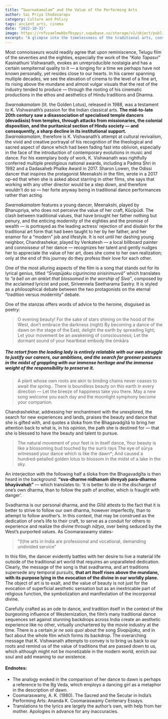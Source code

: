 ```yaml
---
title: “Swarnakamalam” and the Value of the Performing Arts
author: Sai Priya Chodavarapu
category: Culture and Policy
tags: ancient arts, cinema
date: "2022-10-31"
image: https://rnfvzaelmwbbvfbsppir.supabase.co/storage/v1/object/public/brhatwebsite/05dhiti/51.webp
excerpt: "A glimpse into the timelessness of the traditional arts, conveyed through superior cinema: Swarnakamalam; and the discussion of modernity threatening the value of traditional systems in its lyrical expositions."
---
```


Most connoisseurs would readily agree that upon reminiscence, Telugu film of the seventies and the eighties, especially the work of the *“Kala Tapasvi”* Kasinathuni Vishwanath, evokes an unreproducible nostalgia and has a certain sempiternal quality to it — a longing for a time we perhaps have not known personally, yet resides close to our hearts. In his career spanning multiple decades, we see the elevation of cinema to the level of a fine art, its rising above the mundane and almost vulgar visuals that the rest of the industry tended to produce — through the rooting of his cinematic productions in the ethos and aesthetics of Hindu traditions and Dharma.

*Swarnakamalam* (lit. the Golden Lotus), released in 1988, was a testament to K. Vishwanath’s passion for the Indian classical arts. **The mid-to-late 20th century saw a disassociation of specialised temple dancers (devadāsis) from temples, through attacks from missionaries, the colonial disposition, and the puritanical section of Hindu society — and consequently, a sharp decline in its institutional support.** *Swarnakamalam*, therefore is K. Vishwanath’s attempt at cultural revivalism, the vivid and creative portrayal of his recognition of the theological and sacred aspect of dance which had been fading fast into oblivion, especially in the face of the introduction of contemporary evolutions in music and dance. For his exemplary body of work, K. Vishwanath was rightfully conferred multiple prestigious national awards, including a Padma Shri in 1992 and a Dadasaheb Phalke Award in 2017. Sharon Lowen, the Odissi dancer that inspires the protagonist Meenakshi in the film, wrote in a 2017 op-ed that when she is asked about starring in other films, she says that working with any other director would be a step down, and therefore wouldn’t do so — her forte anyway being in traditional dance performances rather than acting.

*Swarnakamalam* features a young dancer, Meenakshi, played by Bhanupriya, who does not perceive the value of her craft, Kūcipūdi. The clash between traditional values, that have brought her father nothing but penury, and the enticing modernity of the eighties and the promise of wealth — is portrayed as the leading actress’ rejection of and disdain for the traditional art form that had been taught to her by her father, and her enamor for a “modern” job and lifestyle. It is not until her dashing young neighbor, Chandrashekar, played by Venkatesh — a local billboard painter and connoisseur of her dance — recognizes her talent and gently nudges her to appreciate the value of her art, does she come to her own realization; only at the end of this journey do they profess their love for each other.

One of the most alluring aspects of the film is a song that stands out for its lyrical genius, titled *“Śivapūjaku cigurincina sirisirimuvvā”* which translates to *“a bell on an anklet that blossomed in the worship of Śiva”*, composed by the acclaimed lyricist and poet, Sirivennela Seetharama Sastry. It is styled as a philosophical debate between the two protagonists on the eternal “tradition versus modernity” debate.

One of the stanzas offers words of advice to the heroine, disguised as poetry:

> O evening beauty! For the sake of stars shining on the hood of the West, don’t embrace the darkness (night)
> By becoming a dance of the dawn on the stage of the East, delight the earth by spreading light;
> Let your movement be an awakening of consciousness;
> Let the dormant sound of your heartbeat embody the ōmkāra

##### The retort from the leading lady is entirely relatable with our own struggle to justify our careers, our ambitions, and the search for greener pastures in the midst of grappling with our immense heritage and the immense weight of the responsibility to preserve it.

> A plant whose own roots are akin to binding chains never ceases to await the spring..
> There is boundless beauty on this earth in every direction —
> Let the breeze of happiness take you there.
> May a new song welcome you each day
> and the moonlight symphony become your companion.

Chandrashekhar, addressing her enchantment with the unexplored, the search for new experiences and lands, praises the beauty and dance that she is gifted with, and quotes a śloka from the Bhagavadgītā to bring her attention back to what is, in his opinion, the path she is destined for — that she is blessed to have the beauty and talent to pursue.

> The natural movement of your feet is in itself dance,
> Your beauty is like a blossoming bud touched by the sun’s rays
> The eye of sūrya witnessed your dance which is like the dawn*;
> And caused a hundred-petalled golden lotus to blossom in the midst of a lake in the sky.

An interjection with the following half a śloka from the Bhagavadgīta is then heard in the background: **“sva-dharme nidhanaṁ śhreyaḥ para-dharmo bhayāvahaḥ”** — which translates to: ‘it is better to die in the discharge of one’s own dharma, than to follow the path of another, which is fraught with danger’.

Svadharma is our personal dharma, and the *Gītā* attests to the fact that it is better to strive to follow our own dharma, however imperfectly, than to attempt to follow another’s. In this context, that may be construed as the dedication of one’s life to their craft, to serve as a conduit for others to experience and realize the divine through *nāṭya*, over being seduced by the West’s purported values. As Coomaraswamy states-

> “(t)he arts in India are professional and vocational, demanding undivided service”

In this film, the dancer evidently battles with her desire to live a material life outside of the traditional art world that requires an unparalleled dedication. Clearly, the message of the song is that svadharma, and art traditions supersede any temporal pursuits, **that art itself rises above the mundane, with its purpose lying in the evocation of the divine in our worldly plane.** The object of art is to exalt, and the value of beauty is not just for the evocation of superficial aesthetic sensation but as an inextricable part of religious function, the symbolization and manifestation of the incorporeal divine.

Carefully crafted as an ode to dance, and tradition itself in the context of the burgeoning influence of Westernization, the film’s many traditional dance sequences set against stunning backdrops across India create an aesthetic experience like no other, virtually unchartered by the movie industry at the time. There is a certain *je ne sais quoi* about the song *Śivapūjaku,* and in fact about the whole film which forms its backdrop. The overarching message that K. Vishwanath attempts to convey is to bring us back to our roots and remind us of the value of traditions that are passed down to us, which although might not be monetizable in the modern world, enrich our soul and add meaning to our existence.

#### Endnotes:
- The analogy evoked in the comparison of her dance to dawn is perhaps a reference to the Ṛg Veda, which employs a dancing girl as a metaphor in the description of dawn.
- Coomaraswamy, A. K. (1980). The Sacred and the Secular in India’s Performing Arts: Ananda K. Coomaraswamy Centenary Essays.
- Translations to the lyrics are largely the author’s own, with help from her mother. Apologies in advance for any inaccuracies.